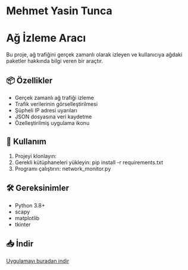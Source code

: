 # Mehmet Yasin Tunca
# Ağ İzleme Aracı


Bu proje, ağ trafiğini gerçek zamanlı olarak izleyen ve kullanıcıya ağdaki paketler hakkında bilgi veren bir araçtır.

## 📦 Özellikler
- Gerçek zamanlı ağ trafiği izleme
- Trafik verilerinin görselleştirilmesi
- Şüpheli IP adresi uyarıları
- JSON dosyasına veri kaydetme
- Özelleştirilmiş uygulama ikonu

## 🚀 Kullanım
1. Projeyi klonlayın:
2. Gerekli kütüphaneleri yükleyin: pip install -r requirements.txt
3. Programı çalıştırın: network_monitor.py 


## 🛠️ Gereksinimler
- Python 3.8+
- scapy
- matplotlib
- tkinter

## 📥 İndir
[Uygulamayı buradan indir](https://github.com/tunca32/network_monitor/releases/tag/v1.0)




